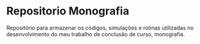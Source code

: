 # Repositorio Monografia
Repositório para armazenar os códigos, simulações e rotinas utilizadas no desenvolvimento do meu trabalho de conclusão de curso, monografia.
